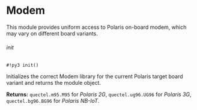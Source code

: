 # Modem

This module provides uniform access to Polaris on-board modem, which may vary on different board variants.

###### init

```#!py3 init()```

Initializes the correct Modem library for the current Polaris target board variant and returns the module object.


**Returns:** `quectel.m95.M95` for *Polaris 2G*, `quectel.ug96.UG96` for *Polaris 3G*, `quectel.bg96.BG96` for *Polaris NB-IoT*.
<!--stackedit_data:
eyJoaXN0b3J5IjpbMTY5MTU0NjE0Ml19
-->
